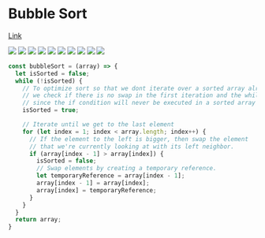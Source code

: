 # Bubble Sort

[Link](https://dev.to/vaidehijoshi/bubbling-up-with-bubble-sorts)

![](./images/2017-10-26-23-35-02.png)
![](./images/2017-10-26-23-35-12.png)
![](./images/2017-10-26-23-35-20.png)
![](./images/2017-10-26-23-35-30.png)
![](./images/2017-10-26-23-35-40.png)
![](./images/2017-10-26-23-35-49.png)
![](./images/2017-10-26-23-35-59.png)
![](./images/2017-10-26-23-36-10.png)
![](./images/2017-10-26-23-36-17.png)
![](./images/2017-10-26-23-36-25.png)

```js
const bubbleSort = (array) => {
  let isSorted = false;
  while (!isSorted) {
    // To optimize sort so that we dont iterate over a sorted array already
    // we check if there is no swap in the first iteration and the while loop is exited
    // since the if condition will never be executed in a sorted array
    isSorted = true;

    // Iterate until we get to the last element
    for (let index = 1; index < array.length; index++) {
      // If the element to the left is bigger, then swap the element
      // that we're currently looking at with its left neighbor.
      if (array[index - 1] > array[index]) {
        isSorted = false;
        // Swap elements by creating a temporary reference.
        let temporaryReference = array[index - 1];
        array[index - 1] = array[index];
        array[index] = temporaryReference;
      }
    }
  }
  return array;
}
```
